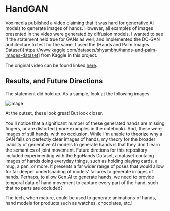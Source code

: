 # HandGAN
Vox media published a video claiming that it was hard for generative AI models to generate images of hands. However, all examples of images presented in the video were generated by diffusion models. I wanted to see if the statement held true for GANs as well, and implemented the DC-GAN architecture to test for the same. I used the (Hands and Palm Images Dataset)[https://www.kaggle.com/datasets/shyambhu/hands-and-palm-images-dataset] from Kaggle in this project.

The original video can be found linked [here](https://www.youtube.com/watch?v=24yjRbBah3w).

## Results, and Future Directions

The statement did hold up. As a sample, look at the following images:

![image](https://github.com/akasharunabharathi/hand-gan/assets/90937878/1ff53ef6-a5f9-45e2-b45c-ba0c59f397bc)

At the outset, these look great! But look closer.

You'll notice that a significant number of these generated hands are missing fingers, or are distorted (more examples in the notebook). And, these were images of still hands, with no occlusion. While I'm unable to theorize why a GAN fails on perfectly clear images of hands, my theory for the broader inability of generative AI models to generate hands is that they don't learn the semantics of joint movement. Future dirctions for this repository included experimenting with the EgoHands Dataset, a dataset containg images of hands doing everyday things, such as holding playing cards, a mug, a pan, or more. It presents a far wider range of poses that would allow for far deeper undertsnading of models' failures to generate images of hands. Perhaps, to allow Gen AI to generate hands, we need to provide temporal data of hand movement to capture every part of the hand, such that no parts are occluded? 

The tech, when mature, could be used to generate animations of hands, hand models for products such as watches, chocolates, etc.!
